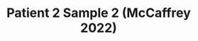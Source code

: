 ---
title: Patient 2 Sample 2 (McCaffrey 2022)
layout: minerva-1-5
exhibit: config-mccaffrey-2022/Patient2-2 
images: https://s3.amazonaws.com/www.cycif.org/mccaffrey-2022/Patient2-2
---